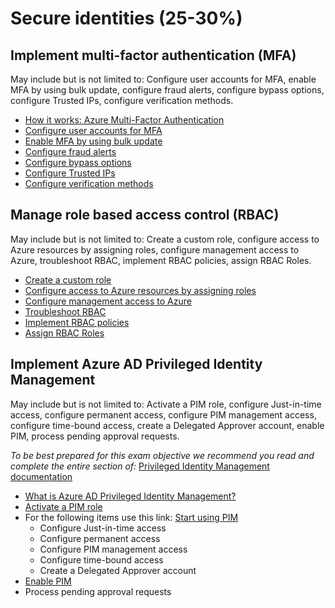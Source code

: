 # Secure identities (25-30%)

## Implement multi-factor authentication (MFA) 
May include but is not limited to: Configure user accounts for MFA, enable MFA by using bulk update, configure fraud alerts, configure bypass options, configure Trusted IPs, configure verification methods.

* [How it works: Azure Multi-Factor Authentication](https://docs.microsoft.com/en-us/azure/active-directory/authentication/concept-mfa-howitworks)
* [Configure user accounts for MFA](https://docs.microsoft.com/en-us/azure/active-directory/authentication/howto-mfa-userstates )
* [Enable MFA by using bulk update](https://docs.microsoft.com/en-us/office365/admin/security-and-compliance/set-up-multi-factor-authentication?view=o365-worldwide#bulk-update-users-in-mfa)
* [Configure fraud alerts](https://docs.microsoft.com/en-us/azure/active-directory/authentication/howto-mfa-mfasettings#fraud-alert )
* [Configure bypass options](https://docs.microsoft.com/en-us/azure/active-directory/authentication/howto-mfa-mfasettings#one-time-bypass )
* [Configure Trusted IPs](https://docs.microsoft.com/en-us/azure/active-directory/authentication/howto-mfa-mfasettings#trusted-ips)
* [Configure verification methods](https://docs.microsoft.com/en-us/azure/active-directory/authentication/howto-mfa-mfasettings#verification-methods)

## Manage role based access control (RBAC) 
May include but is not limited to: Create a custom role, configure access to Azure resources by assigning roles, configure management access to Azure, troubleshoot RBAC, implement RBAC policies, assign RBAC Roles.

* [Create a custom role](https://docs.microsoft.com/en-us/azure/role-based-access-control/custom-roles)
* [Configure access to Azure resources by assigning roles](https://docs.microsoft.com/en-us/azure/role-based-access-control/role-assignments-portal#add-a-role-assignment)
* [Configure management access to Azure](https://docs.microsoft.com/en-us/azure/role-based-access-control/conditional-access-azure-management )
* [Troubleshoot RBAC](https://docs.microsoft.com/en-us/azure/role-based-access-control/troubleshooting)
* [Implement RBAC policies](https://docs.microsoft.com/en-us/azure/role-based-access-control/rbac-and-directory-admin-roles)
* [Assign RBAC Roles](https://docs.microsoft.com/en-us/azure/role-based-access-control/role-assignments-portal#add-a-role-assignment )

## Implement Azure AD Privileged Identity Management 
May include but is not limited to: Activate a PIM role, configure Just-in-time access, configure permanent access, configure PIM management access, configure time-bound access, create a Delegated Approver account, enable PIM, process pending approval requests.

*To be best prepared for this exam objective we recommend you read and complete the entire section of:* [Privileged Identity Management documentation](https://docs.microsoft.com/en-us/azure/active-directory/privileged-identity-management/)

* [What is Azure AD Privileged Identity Management?](https://docs.microsoft.com/en-us/azure/active-directory/privileged-identity-management/pim-configure)
* [Activate a PIM role](https://docs.microsoft.com/en-us/azure/active-directory/privileged-identity-management/pim-how-to-activate-role)
* For the following items use this link: [Start using PIM](https://docs.microsoft.com/en-us/azure/active-directory/privileged-identity-management/pim-getting-started)
    * Configure Just-in-time access
    *  Configure permanent access
    * Configure PIM management access
    * Configure time-bound access
    * Create a Delegated Approver account
* [Enable PIM](https://docs.microsoft.com/en-us/azure/active-directory/privileged-identity-management/pim-getting-started)
* Process pending approval requests